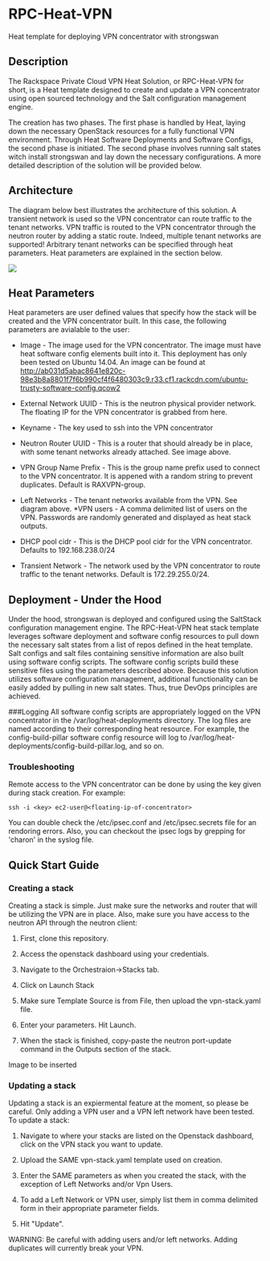 # RPC-Heat-VPN
Heat template for deploying VPN concentrator with strongswan



## Description
The Rackspace Private Cloud VPN Heat Solution, or RPC-Heat-VPN for short, is a Heat template designed to create and update a VPN concentrator using open sourced technology and the Salt configuration management engine.

The creation has two phases. The first phase is handled by Heat, laying down the necessary OpenStack resources for a fully functional VPN environment. Through Heat Software Deployments and Software Configs, the second phase is initiated. The second phase involves running salt states witch install strongswan and lay down the necessary configurations. A more detailed description of the solution will be provided below.

## Architecture
The diagram below best illustrates the architecture of this solution. A transient network is used so the VPN concentrator can route traffic to the tenant networks. VPN traffic is routed to the VPN concentrator through the neutron router by adding a static route. Indeed, multiple tenant networks are supported! Arbitrary tenant networks can be specified through heat parameters. Heat parameters are explained in the section below.

![](http://718016a9d23737f3d804-7671e86526a10735410d8ae5040e7d55.r41.cf1.rackcdn.com/VPN%20architecture%20diagram.png)


## Heat Parameters
Heat parameters are user defined values that specify how the stack will be created and the VPN concentrator built. In this case, the following parameters are avialable to the user: 

* Image - The image used for the VPN concentrator. The image must have heat software config elements built into it. This deployment has only been tested on Ubuntu 14.04. An image can be found at http://ab031d5abac8641e820c-98e3b8a8801f7f6b990cf4f6480303c9.r33.cf1.rackcdn.com/ubuntu-trusty-software-config.qcow2
* External Network UUID - This is the neutron physical provider network. The floating IP for the VPN concentrator is grabbed from here. 
* Keyname - The key used to ssh into the VPN concentrator
* Neutron Router UUID - This is a router that should already be in place, with some tenant networks already attached. See image above. 

* VPN Group Name Prefix - This is the group name prefix used to connect to the VPN concentrator. It is appened with a random string to prevent duplicates. Default is RAXVPN-group.
* Left Networks - The tenant networks available from the VPN. See diagram above.
*VPN users - A comma delimited list of users on the VPN. Passwords are randomly generated and displayed as heat stack outputs. 
* DHCP pool cidr - This is the DHCP pool cidr for the VPN concentrator. Defaults to 192.168.238.0/24
* Transient Network - The network used by the VPN concentrator to route traffic to the tenant networks. Default is 172.29.255.0/24.

## Deployment - Under the Hood
Under the hood, strongswan is deployed and configured using the SaltStack configuration management engine. The RPC-Heat-VPN heat stack template leverages software deployment and software config resources to pull down the necessary salt states from a list of repos defined in the heat template. Salt configs and salt files containing sensitive information are also built using software config scripts. The software config scripts build these sensitive files using the parameters described above. 
Because this solution utilizes software configuration management, additional functionality can be easily added by pulling in new salt states. Thus, true DevOps principles are achieved.

###Logging
All software config scripts are appropriately logged on the VPN concentrator in the /var/log/heat-deployments directory. The log files are named according to their corresponding heat resource. For example, the config-build-pillar software config resource will log to /var/log/heat-deployments/config-build-pillar.log, and so on.

### Troubleshooting
Remote access to the VPN concentrator can be done by using the key given during stack creation. For example:

```shell
ssh -i <key> ec2-user@<floating-ip-of-concentrator>
```

You can double check the /etc/ipsec.conf and /etc/ipsec.secrets file for an rendoring errors. Also, you can checkout the ipsec logs by grepping for 'charon' in the syslog file. 

## Quick Start Guide
### Creating a stack
Creating a stack is simple. Just make sure the networks and router that will be utilizing the VPN are in place. Also, make sure you have access to the neutron API through the neutron client:

1. First, clone this repository. 

2. Access the openstack dashboard using your credentials.

3. Navigate to the Orchestraion->Stacks tab.

5. Click on Launch Stack

6. Make sure Template Source is from File, then upload the vpn-stack.yaml file.

7. Enter your parameters. Hit Launch.

8. When the stack is finished, copy-paste the neutron port-update command in the Outputs section of the stack. 

Image to be inserted
### Updating a stack
Updating a stack is an expiermental feature at the moment, so please be careful. Only adding a VPN user and a VPN left network have been tested.
To update a stack: 

1. Navigate to where your stacks are listed on the Openstack dashboard, click on the VPN stack you want to update. 

2. Upload the SAME vpn-stack.yaml template used on creation. 

3. Enter the SAME parameters as when you created the stack, with the exception of Left Networks and/or Vpn Users. 

4. To add a Left Network or VPN user, simply list them in comma delimited form in their appropriate parameter fields. 

5. Hit "Update". 

WARNING: Be careful with adding users and/or left networks. Adding duplicates will currently break your VPN. 
